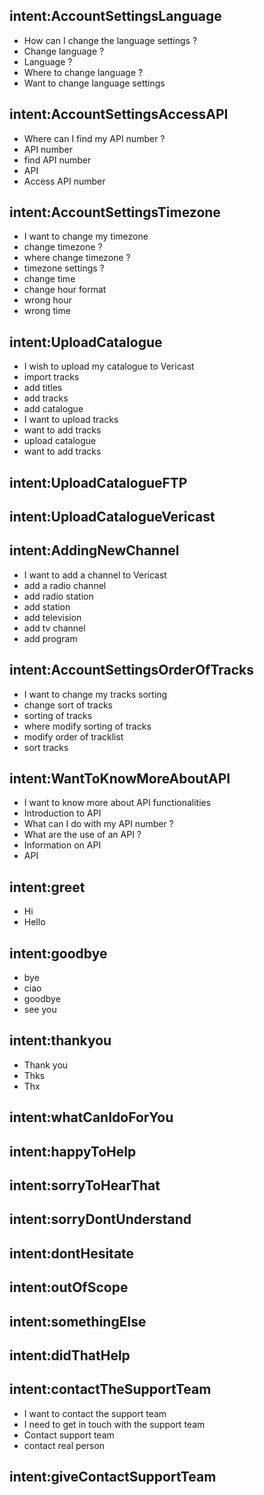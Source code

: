 ## intent:AccountSettingsLanguage
- How can I change the language settings ?
- Change language ?
- Language ?
- Where to change language ?
- Want to change language settings
## intent:AccountSettingsAccessAPI
- Where can I find my API number ?
- API number
- find API number
- API
- Access API number
## intent:AccountSettingsTimezone
- I want to change my timezone
- change timezone ?
- where change timezone ?
- timezone settings ?
- change time
- change hour format
- wrong hour
- wrong time
## intent:UploadCatalogue
- I wish to upload my catalogue to Vericast
- import tracks
- add titles
- add tracks
- add catalogue
- I want to upload tracks
- want to add tracks
- upload catalogue
- want to add tracks
## intent:UploadCatalogueFTP
## intent:UploadCatalogueVericast
## intent:AddingNewChannel
- I want to add a channel to Vericast
- add a radio channel
- add radio station
- add station
- add television
- add tv channel
- add program
## intent:AccountSettingsOrderOfTracks
- I want to change my tracks sorting
- change sort of tracks
- sorting of tracks
- where modify sorting of tracks
- modify order of tracklist
- sort tracks
## intent:WantToKnowMoreAboutAPI
- I want to know more about API functionalities
- Introduction to API
- What can I do with my API number ?
- What are the use of an API ?
- Information on API
- API
## intent:greet
- Hi
- Hello
## intent:goodbye
- bye
- ciao
- goodbye
- see you
## intent:thankyou
- Thank you
- Thks
- Thx
## intent:whatCanIdoForYou
## intent:happyToHelp
## intent:sorryToHearThat
## intent:sorryDontUnderstand
## intent:dontHesitate
## intent:outOfScope
## intent:somethingElse
## intent:didThatHelp
## intent:contactTheSupportTeam
- I want to contact the support team
- I need to get in touch with the support team
- Contact support team
- contact real person
## intent:giveContactSupportTeam
